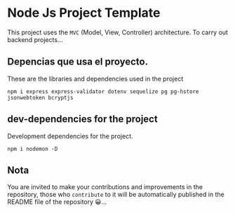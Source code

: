 # Node Js Project Template

This project uses the `MVC` (Model, View, Controller) architecture. To carry out backend projects...

## Depencias que usa el proyecto.

These are the libraries and dependencies used in the project

````
npm i express express-validator dotenv sequelize pg pg-hstore jsonwebtoken bcryptjs
````

## dev-dependencies for the project

Development dependencies for the project.

```
npm i nodemon -D
```

## Nota
You are invited to make your contributions and improvements in the repository, those who `contribute` to it will be automatically published in the README file of the repository 😀...